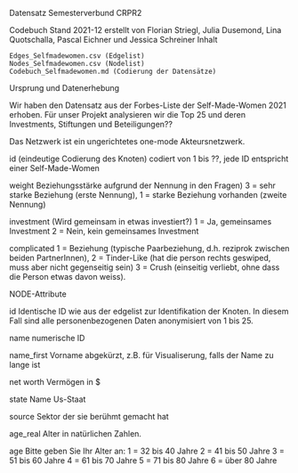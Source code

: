 Datensatz Semesterverbund CRPR2

Codebuch Stand 2021-12 erstellt von Florian Striegl, Julia Dusemond, Lina Quotschalla, Pascal Eichner und Jessica Schreiner
Inhalt

    Edges_Selfmadewomen.csv (Edgelist)
    Nodes_Selfmadewomen.csv (Nodelist)
    Codebuch_Selfmadewomen.md (Codierung der Datensätze)

Ursprung und Datenerhebung

Wir haben den Datensatz aus der Forbes-Liste der Self-Made-Women 2021 erhoben. Für unser Projekt analysieren wir die Top 25 und deren Investments, Stiftungen und Beteiligungen??

Das Netzwerk ist ein ungerichtetes one-mode Akteursnetzwerk.

id
(eindeutige Codierung des Knoten)
codiert von 1 bis ??, jede ID entspricht einer Self-Made-Women

weight
Beziehungsstärke aufgrund der Nennung in den Fragen)
3 = sehr starke Beziehung (erste Nennung),
1 = starke Beziehung vorhanden (zweite Nennung)

investment (Wird gemeinsam in etwas investiert?)
1 = Ja, gemeinsames Investment
2 = Nein, kein gemeinsames Investment

complicated
1 = Beziehung (typische Paarbeziehung, d.h. reziprok zwischen beiden PartnerInnen),
2 = Tinder-Like (hat die person rechts geswiped, muss aber nicht gegenseitig sein)
3 = Crush (einseitig verliebt, ohne dass die Person etwas davon weiss).

NODE-Attribute

id
Identische ID wie aus der edgelist zur Identifikation der Knoten. In diesem Fall sind alle personenbezogenen Daten anonymisiert von 1 bis 25.

name numerische ID

name_first Vorname abgekürzt, z.B. für Visualiserung, falls der Name zu lange ist

net worth
Vermögen in $

state
Name Us-Staat

source
Sektor der sie berühmt gemacht hat

age_real
Alter in natürlichen Zahlen.

age
Bitte geben Sie Ihr Alter an:
1 = 32 bis 40 Jahre
2 = 41 bis 50 Jahre
3 = 51 bis 60 Jahre
4 = 61 bis 70 Jahre
5 = 71 bis 80 Jahre
6 = über 80 Jahre
